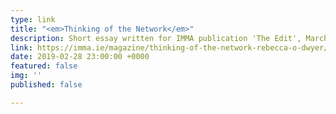 ```yaml
---
type: link
title: "<em>Thinking of the Network</em>"
description: Short essay written for IMMA publication 'The Edit', March 1
link: https://imma.ie/magazine/thinking-of-the-network-rebecca-o-dwyer/
date: 2019-02-28 23:00:00 +0000
featured: false
img: ''
published: false

---
```


